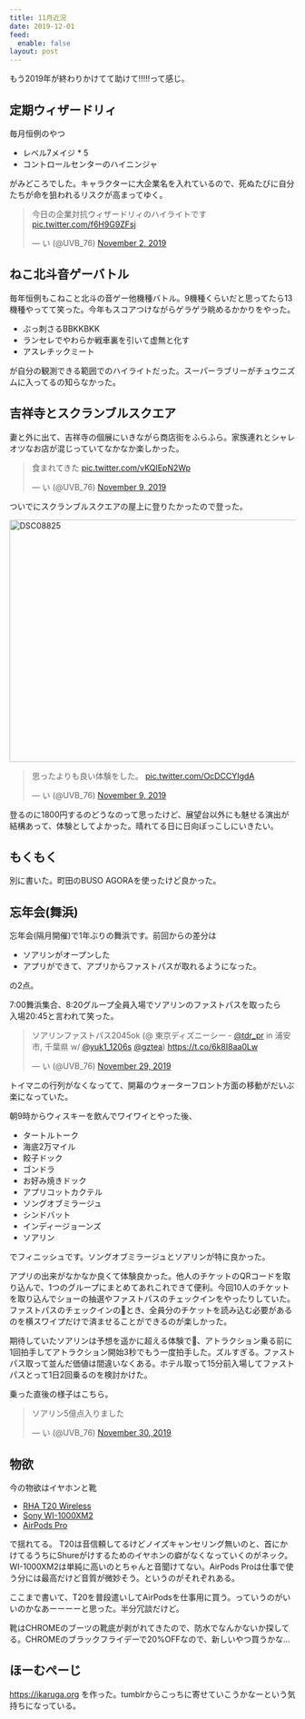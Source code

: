 ```yaml
---
title: 11月近況
date: 2019-12-01
feed:
  enable: false
layout: post
---
```


もう2019年が終わりかけてて助けて!!!!!って感じ。

## 定期ウィザードリィ

毎月恒例のやつ

- レベル7メイジ * 5
- コントロールセンターのハイニンジャ

がみどころでした。キャラクターに大企業名を入れているので、死ぬたびに自分たちが命を狙われるリスクが高まってゆく。

<blockquote class="twitter-tweet"><p lang="ja" dir="ltr">今日の企業対抗ウィザードリィのハイライトです <a href="https://t.co/f6H9G9ZFsj">pic.twitter.com/f6H9G9ZFsj</a></p>&mdash; い (@UVB_76) <a href="https://twitter.com/UVB_76/status/1190635682332413953?ref_src=twsrc%5Etfw">November 2, 2019</a></blockquote> <script async src="https://platform.twitter.com/widgets.js" charset="utf-8"></script>

## ねこ北斗音ゲーバトル
毎年恒例もこねこと北斗の音ゲー他機種バトル。9機種くらいだと思ってたら13機種やってて笑った。今年もスコアつけながらゲラゲラ眺めるかかりをやった。

- ぶっ刺さるBBKKBKK
- ランセレでやわらか戦車裏を引いて虚無と化す
- アスレチックミート

が自分の観測できる範囲でのハイライトだった。スーパーラブリーがチュウニズムに入ってるの知らなかった。

## 吉祥寺とスクランブルスクエア

妻と外に出て、吉祥寺の個展にいきながら商店街をふらふら。家族連れとシャレオツなお店が混じっていてなかなか楽しかった。

<blockquote class="twitter-tweet"><p lang="ja" dir="ltr">食まれてきた <a href="https://t.co/vKQIEpN2Wp">pic.twitter.com/vKQIEpN2Wp</a></p>&mdash; い (@UVB_76) <a href="https://twitter.com/UVB_76/status/1193045734192373762?ref_src=twsrc%5Etfw">November 9, 2019</a></blockquote> <script async src="https://platform.twitter.com/widgets.js" charset="utf-8"></script>

ついでにスクランブルスクエアの屋上に登りたかったので登った。

<a data-flickr-embed="true" data-context="true" href="https://www.flickr.com/photos/uvb_76/49043751641/in/album-72157711722252957/" title="DSC08825"><img src="https://live.staticflickr.com/65535/49043751641_febf5865b4_z.jpg" width="640" height="427" alt="DSC08825"></a><script async src="//embedr.flickr.com/assets/client-code.js" charset="utf-8"></script>

<blockquote class="twitter-tweet"><p lang="ja" dir="ltr">思ったよりも良い体験をした。 <a href="https://t.co/OcDCCYIgdA">pic.twitter.com/OcDCCYIgdA</a></p>&mdash; い (@UVB_76) <a href="https://twitter.com/UVB_76/status/1193100716392402944?ref_src=twsrc%5Etfw">November 9, 2019</a></blockquote> <script async src="https://platform.twitter.com/widgets.js" charset="utf-8"></script>

登るのに1800円するのどうなのって思ったけど、展望台以外にも魅せる演出が結構あって、体験としてよかった。晴れてる日に日向ぼっこしにいきたい。

## もくもく

別に書いた。町田のBUSO AGORAを使ったけど良かった。

## 忘年会(舞浜)

忘年会(隔月開催)で1年ぶりの舞浜です。前回からの差分は

- ソアリンがオープンした
- アプリができて、アプリからファストパスが取れるようになった。

の2点。

7:00舞浜集合、8:20グループ全員入場でソアリンのファストパスを取ったら　入場20:45と言われて笑った。

<blockquote class="twitter-tweet"><p lang="ja" dir="ltr">ソアリンファストパス2045ok (@ 東京ディズニーシー - <a href="https://twitter.com/TDR_PR?ref_src=twsrc%5Etfw">@tdr_pr</a> in 浦安市, 千葉県 w/ <a href="https://twitter.com/Yuk1_1206S?ref_src=twsrc%5Etfw">@yuk1_1206s</a> <a href="https://twitter.com/gztea?ref_src=twsrc%5Etfw">@gztea</a>) <a href="https://t.co/6k8I8aa0Lw">https://t.co/6k8I8aa0Lw</a></p>&mdash; い (@UVB_76) <a href="https://twitter.com/UVB_76/status/1200556763839389696?ref_src=twsrc%5Etfw">November 29, 2019</a></blockquote> <script async src="https://platform.twitter.com/widgets.js" charset="utf-8"></script>

トイマニの行列がなくなってて、開幕のウォーターフロント方面の移動がだいぶ楽になっていた。

朝9時からウィスキーを飲んでワイワイとやった後、

- タートルトーク
- 海底2万マイル
- 餃子ドック
- ゴンドラ
- お好み焼きドック
- アプリコットカクテル
- ソングオブミラージュ
- シンドバット
- インディージョーンズ
- ソアリン

でフィニッシュです。ソングオブミラージュとソアリンが特に良かった。

アプリの出来がなかなか良くて体験良かった。他人のチケットのQRコードを取り込んで、1つのグループにまとめてあれこれできて便利。今回10人のチケット
を取り込んでショーの抽選やファストパスのチェックインをやったりしていた。
ファストパスのチェックインのとき、全員分のチケットを読み込む必要があるのを横スワイプだけで済ませることができるのが楽しかった。

期待していたソアリンは予想を遥かに超える体験で、アトラクション乗る前に1回拍手してアトラクション開始3秒でもう一度拍手した。ズルすぎる。ファストパス取って並んだ価値は間違いなくある。ホテル取って15分前入場してファストパスとって1日2回乗るのを検討かけた。

乗った直後の様子はこちら。
<blockquote class="twitter-tweet"><p lang="ja" dir="ltr">ソアリン5億点入りました</p>&mdash; い (@UVB_76) <a href="https://twitter.com/UVB_76/status/1200751204092919808?ref_src=twsrc%5Etfw">November 30, 2019</a></blockquote> <script async src="https://platform.twitter.com/widgets.js" charset="utf-8"></script>


## 物欲

今の物欲はイヤホンと靴

- [RHA T20 Wireless](https://www.rha-audio.com/jp/products/headphones/t20-wireless?c=150)
- [Sony WI-1000XM2](https://www.sony.jp/headphone/products/WI-1000XM2/index.html)
- [AirPods Pro](https://www.apple.com/jp/airpods-pro/)

で揺れてる。 T20は音信頼してるけどノイズキャンセリング無いのと、首にかけてるうちにShureがけするためのイヤホンの癖がなくなっていくのがネック。WI-1000XM2は単純に高いのとちゃんと音聞けてない。AirPods Proは仕事で使う分には最高だけど音質が微妙そう。というのがそれぞれある。

ここまで書いて、T20を普段遣いしてAirPodsを仕事用に買う。っていうのがいいのかなあーーーーと思った。半分冗談だけど。

靴はCHROMEのブーツの靴底が剥がれてきたので、防水でなんかないか探してる。CHROMEのブラックフライデーで20%OFFなので、新しいやつ買うかな…

## ほーむぺーじ

https://ikaruga.org を作った。tumblrからこっちに寄せていこうかなーという気持ちになっている。
